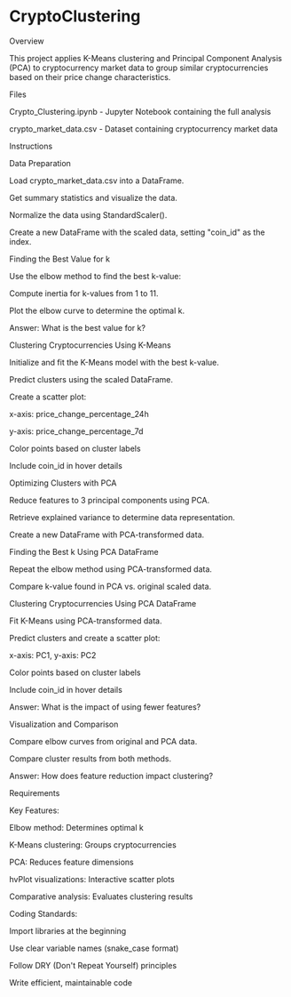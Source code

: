 # CryptoClustering

Overview

This project applies K-Means clustering and Principal Component Analysis (PCA) to cryptocurrency market data to group similar cryptocurrencies based on their price change characteristics.

Files

Crypto_Clustering.ipynb - Jupyter Notebook containing the full analysis

crypto_market_data.csv - Dataset containing cryptocurrency market data

Instructions

Data Preparation

Load crypto_market_data.csv into a DataFrame.

Get summary statistics and visualize the data.

Normalize the data using StandardScaler().

Create a new DataFrame with the scaled data, setting "coin_id" as the index.

Finding the Best Value for k

Use the elbow method to find the best k-value:

Compute inertia for k-values from 1 to 11.

Plot the elbow curve to determine the optimal k.

Answer: What is the best value for k?

Clustering Cryptocurrencies Using K-Means

Initialize and fit the K-Means model with the best k-value.

Predict clusters using the scaled DataFrame.

Create a scatter plot:

x-axis: price_change_percentage_24h

y-axis: price_change_percentage_7d

Color points based on cluster labels

Include coin_id in hover details

Optimizing Clusters with PCA

Reduce features to 3 principal components using PCA.

Retrieve explained variance to determine data representation.

Create a new DataFrame with PCA-transformed data.

Finding the Best k Using PCA DataFrame

Repeat the elbow method using PCA-transformed data.

Compare k-value found in PCA vs. original scaled data.

Clustering Cryptocurrencies Using PCA DataFrame

Fit K-Means using PCA-transformed data.

Predict clusters and create a scatter plot:

x-axis: PC1, y-axis: PC2

Color points based on cluster labels

Include coin_id in hover details

Answer: What is the impact of using fewer features?

Visualization and Comparison

Compare elbow curves from original and PCA data.

Compare cluster results from both methods.

Answer: How does feature reduction impact clustering?

Requirements

Key Features:

Elbow method: Determines optimal k

K-Means clustering: Groups cryptocurrencies

PCA: Reduces feature dimensions

hvPlot visualizations: Interactive scatter plots

Comparative analysis: Evaluates clustering results

Coding Standards:

Import libraries at the beginning

Use clear variable names (snake_case format)

Follow DRY (Don't Repeat Yourself) principles

Write efficient, maintainable code
